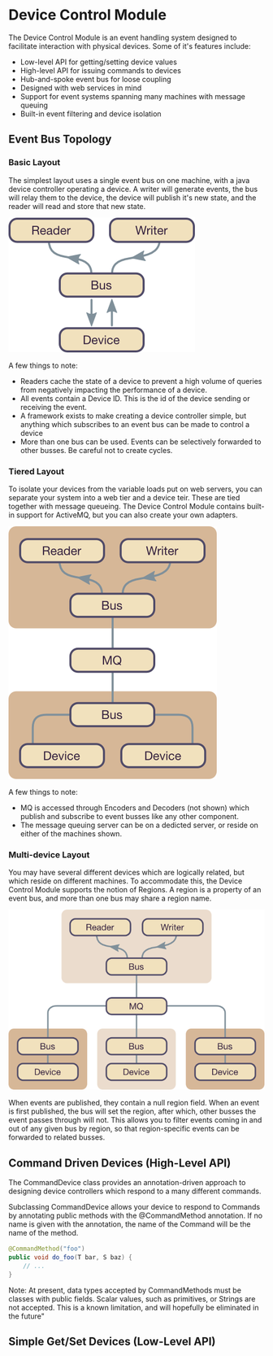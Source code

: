 Device Control Module
===

The Device Control Module is an event handling system designed to facilitate interaction with physical devices. Some of it's features include:

 * Low-level API for getting/setting device values
 * High-level API for issuing commands to devices
 * Hub-and-spoke event bus for loose coupling
 * Designed with web services in mind
 * Support for event systems spanning many machines with message queuing
 * Built-in event filtering and device isolation


Event Bus Topology
---

### Basic Layout


The simplest layout uses a single event bus on one machine, with a java device controller operating a device. A writer will generate events, the bus will relay them to the device, the device will publish it's new state, and the reader will read and store that new state.

![Basic Layout](documentation/images/layout-basic.png)

A few things to note:

 * Readers cache the state of a device to prevent a high volume of queries from negatively impacting the performance of a device.
 * All events contain a Device ID. This is the id of the device sending or receiving the event.
 * A framework exists to make creating a device controller simple, but anything which subscribes to an event bus can be made to control a device
 * More than one bus can be used. Events can be selectively forwarded to other busses. Be careful not to create cycles.

### Tiered Layout


To isolate your devices from the variable loads put on web servers, you can separate your system into a web tier and a device teir. These are tied together with message queueing. The Device Control Module contains built-in support for ActiveMQ, but you can also create your own adapters.

![Tiered Layout](documentation/images/layout-tiered.png)

A few things to note:

 * MQ is accessed through Encoders and Decoders (not shown) which publish and subscribe to event busses like any other component.
 * The message queuing server can be on a dedicted server, or reside on either of the machines shown.


### Multi-device Layout

You may have several different devices which are logically related, but which reside on different machines. To accommodate this, the Device Control Module supports the notion of Regions. A region is a property of an event bus, and more than one bus may share a region name. 

![Network Layout](documentation/images/layout-network.png)

When events are published, they contain a null region field. When an event is first published, the bus will set the region, after which, other busses the event passes through will not. This allows you to filter events coming in and out of any given bus by region, so that region-specific events can be forwarded to related busses.

Command Driven Devices (High-Level API)
---

The CommandDevice class provides an annotation-driven approach to designing device controllers which respond to a many different commands. 

Subclassing CommandDevice allows your device to respond to Commands by annotating public methods with the @CommandMethod annotation. If no name is given with the annotation, the name of the Command will be the name of the method.

```java
@CommandMethod("foo")
public void do_foo(T bar, S baz) {
	// ...
}
```

Note: At present, data types accepted by CommandMethods must be classes with public fields. Scalar values, such as primitives, or Strings are not accepted. This is a known limitation, and will hopefully be eliminated in the future"

Simple Get/Set Devices (Low-Level API)
---

